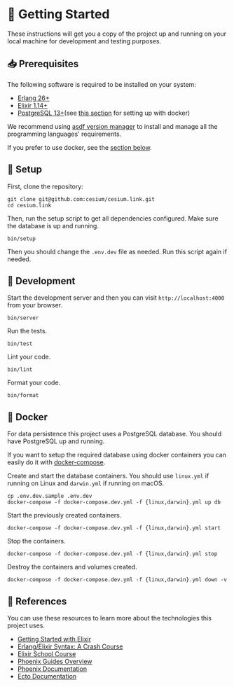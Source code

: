 [asdf-vm]: https://asdf-vm.com/

# 🚀 Getting Started

These instructions will get you a copy of the project up and running on your
local machine for development and testing purposes.

## 📥 Prerequisites

The following software is required to be installed on your system:

- [Erlang 26+](https://www.erlang.org/downloads)
- [Elixir 1.14+](https://elixir-lang.org/install.html)
- [PostgreSQL 13+](https://www.postgresql.org/download/)(see [this section](#-docker) for setting up with docker)

We recommend using [asdf version manager][asdf-vm] to install and manage all
the programming languages' requirements.

If you prefer to use docker, see the [section below](#-docker).

## 🔧 Setup

First, clone the repository:

```
git clone git@github.com:cesium/cesium.link.git
cd cesium.link
```

Then, run the setup script to get all dependencies configured. Make sure the database is up and running.

```
bin/setup
```

Then you should change the `.env.dev` file as needed. Run this script again if
needed.

## 🔨 Development

Start the development server and then you can visit `http://localhost:4000`
from your browser.

```
bin/server
```

Run the tests.

```
bin/test
```

Lint your code.

```
bin/lint
```

Format your code.

```
bin/format
```

## 🐳 Docker

For data persistence this project uses a PostgreSQL database. You should have
PostgreSQL up and running.

If you want to setup the required database using docker containers you can
easily do it with [docker-compose](https://docs.docker.com/compose/install/).

Create and start the database containers. You should use `linux.yml` if running on Linux and `darwin.yml` if running on macOS.

```
cp .env.dev.sample .env.dev
docker-compose -f docker-compose.dev.yml -f {linux,darwin}.yml up db
```

Start the previously created containers.

```
docker-compose -f docker-compose.dev.yml -f {linux,darwin}.yml start
```

Stop the containers.

```
docker-compose -f docker-compose.dev.yml -f {linux,darwin}.yml stop
```

Destroy the containers and volumes created.

```
docker-compose -f docker-compose.dev.yml -f {linux,darwin}.yml down -v
```

## 🔗 References

You can use these resources to learn more about the technologies this project
uses.

- [Getting Started with Elixir](https://elixir-lang.org/getting-started/introduction.html)
- [Erlang/Elixir Syntax: A Crash Course](https://elixir-lang.org/crash-course.html)
- [Elixir School Course](https://elixirschool.com/en/)
- [Phoenix Guides Overview](https://hexdocs.pm/phoenix/overview.html)
- [Phoenix Documentation](https://hexdocs.pm/phoenix)
- [Ecto Documentation](https://hexdocs.pm/ecto)